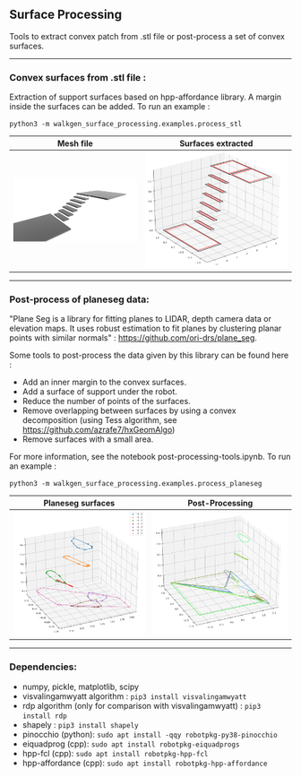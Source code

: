 ## Surface Processing

Tools to extract convex patch from .stl file or post-process a set of convex surfaces.

---
### Convex surfaces from .stl file :

Extraction of support surfaces based on hpp-affordance library. A margin inside the surfaces can be added. To run an example :
```
python3 -m walkgen_surface_processing.examples.process_stl
```


Mesh file | Surfaces extracted
--- | ---
![](./doc/mesh_stl.png) | ![](./doc/affordances_example.png)

---
### Post-process of planeseg data:

"Plane Seg is a library for fitting planes to LIDAR, depth camera data or elevation maps. It uses robust estimation to fit planes by clustering planar points with similar normals" : https://github.com/ori-drs/plane_seg.

Some tools to post-process the data given by this library can be found here :
- Add an inner margin to the convex surfaces.
- Add a surface of support under the robot.
- Reduce the number of points of the surfaces.
- Remove overlapping between surfaces by using a convex decomposition (using Tess algorithm, see https://github.com/azrafe7/hxGeomAlgo)
- Remove surfaces with a small area.

For more information, see the notebook post-processing-tools.ipynb. To run an example :

```
python3 -m walkgen_surface_processing.examples.process_planeseg
```

Planeseg surfaces | Post-Processing
--- | ---
![](./doc/planeseg_rosbag.png) | ![](./doc/planeseg_postprocess.png)

---
### Dependencies:

- numpy, pickle, matplotlib, scipy
- visvalingamwyatt algorithm : ```pip3 install visvalingamwyatt```
- rdp algorithm (only for comparison with visvalingamwyatt) : ```pip3 install rdp```
- shapely : ```pip3 install shapely```
- pinocchio (python): ```sudo apt install -qqy robotpkg-py38-pinocchio```
- eiquadprog (cpp): ```sudo apt install robotpkg-eiquadprogs```
- hpp-fcl (cpp): ```sudo apt install robotpkg-hpp-fcl```
- hpp-affordance (cpp): ```sudo apt install robotpkg-hpp-affordance```
